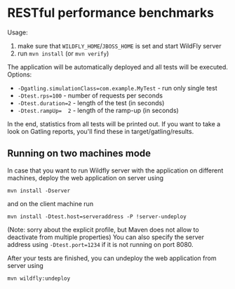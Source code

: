RESTful performance benchmarks
==============================

Usage:

1. make sure that `WILDFLY_HOME`/`JBOSS_HOME` is set and start WildFly server
2. run `mvn install` (or `mvn verify`)

The application will be automatically deployed and all tests will be executed.
Options:
* `-Dgatling.simulationClass=com.example.MyTest` - run only single test
* `-Dtest.rps=100`                               - number of requests per seconds
* `-Dtest.duration=2`                            - length of the test (in seconds)
* `-Dtest.rampUp=  2`                            - length of the ramp-up (in seconds)

In the end, statistics from all tests will be printed out. If you want to take a look
on Gatling reports, you'll find these in target/gatling/results.

Running on two machines mode
-----------------------------
In case that you want to run Wildfly server with the application on different machines,
deploy the web application on server using
```
mvn install -Dserver
```
and on the client machine run

```
mvn install -Dtest.host=serveraddress -P !server-undeploy
```
(Note: sorry about the explicit profile, but Maven does not allow to deactivate from multiple properties)
You can also specify the server address using `-Dtest.port=1234` if it is not running on port 8080.

After your tests are finished, you can undeploy the web application from server using

```
mvn wildfly:undeploy
```